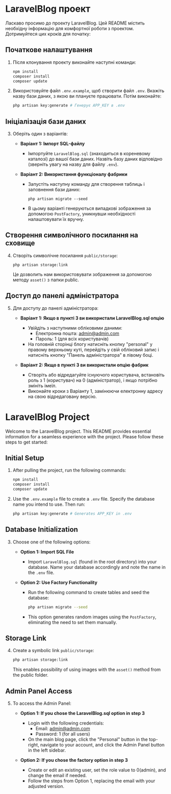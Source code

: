# LaravelBlog проект

Ласкаво просимо до проекту LaravelBlog. Цей README містить необхідну інформацію для комфортної роботи з проектом. Дотримуйтеся цих кроків для початку:

## Початкове налаштування

1. Після клонування проекту виконайте наступні команди:
   ```bash
   npm install
   composer install
   composer update
    ```

2. Використовуйте файл `.env.example`, щоб створити файл `.env`. Вкажіть назву бази даних, з якою ви плануєте працювати. Потім виконайте:
    ```bash
    php artisan key:generate # Генерує APP_KEY в .env
    ```

## Ініціалізація бази даних

3. Оберіть один з варіантів:

    - **Варіант 1: Імпорт SQL-файлу**
        - Імпортуйте `LaravelBlog.sql` (знаходиться в кореневому каталозі) до вашої бази даних. Назвіть базу даних відповідно (зверніть увагу на назву для файлу `.env`).

    - **Варіант 2: Використання функціоналу фабрики**
        - Запустіть наступну команду для створення таблиць і заповнення бази даних:
            ```
            php artisan migrate --seed
            ```
        - В цьому варіанті генеруються випадкові зображення за допомогою `PostFactory`, уникнувши необхідності налаштовувати їх вручну.

## Створення символічного посилання на сховище

4. Створіть символічне посилання `public/storage`:
    ```
    php artisan storage:link
    ```
   Це дозволить нам використовувати зображення за допомогою методу `asset()` з папки public.

## Доступ до панелі адміністратора

5. Для доступу до панелі адміністратора:

    - **Варіант 1: Якщо в пункті 3 ви використали LaravelBlog.sql опцію**
        - Увійдіть з наступними обліковими даними:
            - Електронна пошта: admin@admin.com
            - Пароль: 1 (для всіх користувачів)
        - На головній сторінці блогу натисніть кнопку "personal" у правому верхньому куті, перейдіть у свій обліковий запис і натисніть кнопку "Панель адміністратора" в лівому боці.

    - **Варіант 2: Якщо в пункті 3 ви використали опцію фабрик**
        - Створіть або відредагуйте існуючого користувача, встановіть роль з 1 (користувач) на 0 (адміністратор), і якщо потрібно змініть імеїл.
        - Виконайте кроки з Варіанту 1, замінюючи електронну адресу на свою відредаговану версію.



# LaravelBlog Project

Welcome to the LaravelBlog project. This README provides essential information for a seamless experience with the project. Please follow these steps to get started:

## Initial Setup

1. After pulling the project, run the following commands:
    ```bash
    npm install
    composer install
    composer update
    ```

2. Use the `.env.example` file to create a `.env` file. Specify the database name you intend to use. Then run:
    ```bash
    php artisan key:generate # Generates APP_KEY in .env
    ```

## Database Initialization

3. Choose one of the following options:

    - **Option 1: Import SQL File**
        - Import `LaravelBlog.sql` (found in the root directory) into your database. Name your database accordingly and note the name in the `.env` file.

    - **Option 2: Use Factory Functionality**
        - Run the following command to create tables and seed the database:
            ```bash
            php artisan migrate --seed
            ```
        - This option generates random images using the `PostFactory`, eliminating the need to set them manually.

## Storage Link

4. Create a symbolic link `public/storage`:
    ```bash
    php artisan storage:link
    ```
   This enables possibility of using images with the `asset()` method from the public folder.

## Admin Panel Access

5. To access the Admin Panel:

    - **Option 1: If you chose the LaravelBlog.sql option in step 3**
        - Login with the following credentials:
            - Email: admin@admin.com
            - Password: 1 (for all users)
        - On the main blog page, click the "Personal" button in the top-right, navigate to your account, and click the Admin Panel button in the left sidebar.

    - **Option 2: If you chose the factory option in step 3**
        - Create or edit an existing user, set the role value to 0(admin), and change the email if needed.
        - Follow the steps from Option 1, replacing the email with your adjusted version.



